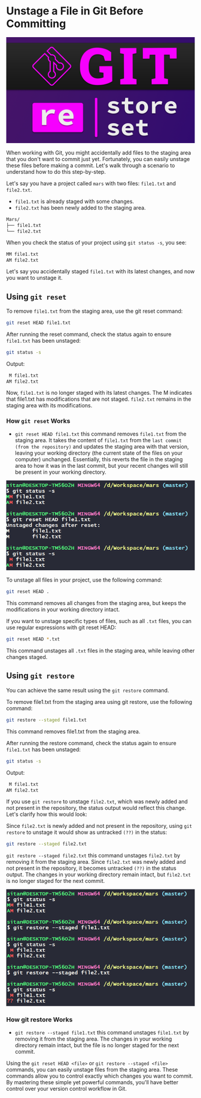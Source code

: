 # Unstage a File in Git Before Committing

![Logo](logo.png)

When working with Git, you might accidentally add files to the staging area that you don't want to commit just yet. Fortunately, you can easily unstage these files before making a commit. Let's walk through a scenario to understand how to do this step-by-step.

Let's say you have a project called `mars` with two files: `file1.txt` and `file2.txt`.

- `file1.txt` is already staged with some changes.
- `file2.txt` has been newly added to the staging area.

```
Mars/
├── file1.txt
└── file2.txt
```

When you check the status of your project using `git status -s`, you see:

```
MM file1.txt
AM file2.txt
```

Let's say you accidentally staged `file1.txt` with its latest changes, and now you want to unstage it.

## Using `git reset`

To remove `file1.txt` from the staging area, use the git reset command:

```sh
git reset HEAD file1.txt
```

After running the reset command, check the status again to ensure `file1.txt` has been unstaged:

```sh
git status -s
```

Output:

```
 M file1.txt
AM file2.txt
```

Now, `file1.txt` is no longer staged with its latest changes. The M indicates that file1.txt has modifications that are not staged. `file2.txt` remains in the staging area with its modifications.

### How `git reset` Works

- `git reset HEAD file1.txt` this command removes `file1.txt` from the staging area. It takes the content of `file1.txt` from the `last commit (from the repository)` and updates the staging area with that version, leaving your working directory (the current state of the files on your computer) unchanged. Essentially, this reverts the file in the staging area to how it was in the last commit, but your recent changes will still be present in your working directory.

![reset](reset.PNG)

To unstage all files in your project, use the following command:

```sh
git reset HEAD .
```

This command removes all changes from the staging area, but keeps the modifications in your working directory intact.

If you want to unstage specific types of files, such as all `.txt` files, you can use regular expressions with git reset HEAD:

```sh
git reset HEAD *.txt
```

This command unstages all `.txt` files in the staging area, while leaving other changes staged.


## Using `git restore`

You can achieve the same result using the `git restore` command.

To remove file1.txt from the staging area using git restore, use the following command:

```sh
git restore --staged file1.txt
```

This command removes file1.txt from the staging area.

After running the restore command, check the status again to ensure `file1.txt` has been unstaged:

```sh
git status -s
```

Output:

```
 M file1.txt
AM file2.txt
```

If you use `git restore` to unstage `file2.txt`, which was newly added and not present in the repository, the status output would reflect this change. Let's clarify how this would look:

Since `file2.txt` is newly added and not present in the repository, using `git restore` to unstage it would show as untracked `(??)` in the status:

```sh
git restore --staged file2.txt
```

`git restore --staged file2.txt` this command unstages `file2.txt` by removing it from the staging area. Since `file2.txt` was newly added and not present in the repository, it becomes untracked `(??)` in the status output. The changes in your working directory remain intact, but `file2.txt` is no longer staged for the next commit.

![restore](restore.png)

### How git restore Works
- `git restore --staged file1.txt` this command unstages `file1.txt` by removing it from the staging area. The changes in your working directory remain intact, but the file is no longer staged for the next commit.

Using the `git reset HEAD <file>` or `git restore --staged <file>` commands, you can easily unstage files from the staging area. These commands allow you to control exactly which changes you want to commit. By mastering these simple yet powerful commands, you'll have better control over your version control workflow in Git.
